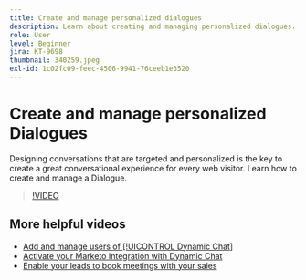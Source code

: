 ```yaml
---
title: Create and manage personalized dialogues
description: Learn about creating and managing personalized dialogues. Designing conversations that are targeted and personalized is the key to creating a great conversational experience for every web visitor.
role: User
level: Beginner
jira: KT-9698
thumbnail: 340259.jpeg
exl-id: 1c02fc09-feec-4506-9941-76ceeb1e3520
---
```

# Create and manage personalized Dialogues

Designing conversations that are targeted and personalized is the key to create a great conversational experience for every web visitor. Learn how to create and manage a Dialogue.

>[!VIDEO](https://video.tv.adobe.com/v/340259/?quality=12&learn=on)

## More helpful videos

* [Add and manage users of [!UICONTROL Dynamic Chat]](user-management.md)
* [Activate your Marketo Integration with Dynamic Chat](marketo-integration.md)
* [Enable your leads to book meetings with your sales](meeting-booking.md)
